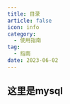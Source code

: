 ```yaml
---
title: 目录
article: false
icon: info
category:
  - 使用指南
tag:
  - 指南
date: 2023-06-02
---
```


## 这里是mysql